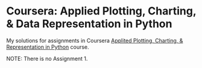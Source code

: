 # Coursera: Applied Plotting, Charting, & Data Representation in Python
My solutions for assignments in Coursera [Applited Plotting, Charting, &amp; Representation in Python](https://www.coursera.org/learn/python-plotting/home/welcome) course.

NOTE: There is no Assignment 1.
